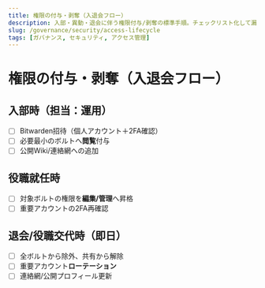 ```yaml
---
title: 権限の付与・剥奪（入退会フロー）
description: 入部・異動・退会に伴う権限付与/剥奪の標準手順。チェックリスト化して漏れを防止。
slug: /governance/security/access-lifecycle
tags: [ガバナンス, セキュリティ, アクセス管理]
---
```


# 権限の付与・剥奪（入退会フロー）

## 入部時（担当：運用）
- [ ] Bitwarden招待（個人アカウント＋2FA確認）
- [ ] 必要最小のボルトへ**閲覧**付与
- [ ] 公開Wiki/連絡網への追加

## 役職就任時
- [ ] 対象ボルトの権限を**編集/管理**へ昇格  
- [ ] 重要アカウントの2FA再確認

## 退会/役職交代時（即日）
- [ ] 全ボルトから除外、共有から解除
- [ ] 重要アカウント**ローテーション**
- [ ] 連絡網/公開プロフィール更新
